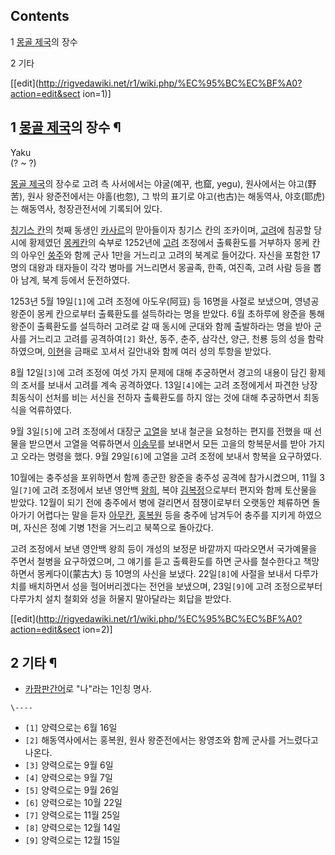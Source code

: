 ## Contents

    

1 [몽골 제국](%EB%AA%BD%EA%B3%A8%20%EC%A0%9C%EA%B5%AD.md)의 장수

2 기타

[[edit](http://rigvedawiki.net/r1/wiki.php/%EC%95%BC%EC%BF%A0?action=edit&sect
ion=1)]

## 1 [몽골 제국](%EB%AA%BD%EA%B3%A8%20%EC%A0%9C%EA%B5%AD.md)의 장수 ¶

Yaku  
(? ~ ?)

  

[몽골 제국](%EB%AA%BD%EA%B3%A8%20%EC%A0%9C%EA%B5%AD.md)의 장수로 고려 측 사서에서는 야굴(예꾸,
也窟, yegu), 원사에서는 야고(野苦), 원사 왕준전에서는 야홀(也忽), 그 밖의 표기로 야고(也古)는 해동역사, 야호(耶虎)는
해동역사, 청장관전서에 기록되어 있다.

  

[칭기스 칸](%EC%B9%AD%EA%B8%B0%EC%8A%A4%20%EC%B9%B8.md)의 첫째 동생인
[카사르](%EC%B9%B4%EC%82%AC%EB%A5%B4.md)의 맏아들이자 칭기스 칸의 조카이며,
[고려](%EA%B3%A0%EB%A0%A4.md)에 침공할 당시에 황제였던 [몽케칸](%EB%AA%BD%EC%BC%80%20%EC%B9%B8.md)의 숙부로 1252년에
[고려](%EA%B3%A0%EB%A0%A4.md) 조정에서 출륙환도를 거부하자 몽케 칸의 아우인
[쑹주](%EC%91%B9%EC%A3%BC.md)와 함께 군사 1만을 거느리고 고려의 북계로 들어갔다. 자신을 포함한 17명의 대왕과
태자들이 각각 병마를 거느리면서 몽골족, 한족, 여진족, 고려 사람 등을 뽑아 남계, 북계 등에서 둔전하였다.

  

1253년 5월 19일`[1]`에 고려 조정에 아도우(阿豆) 등 16명을 사절로 보냈으며, 영녕공 왕준이 몽케 칸으로부터 출륙환도를
설득하라는 명을 받았다. 6월 초하루에 왕준을 통해 왕준이 출륙환도를 설득하러 고려로 갈 때 동시에 군대와 함께 출발하라는 명을 받아 군사를
거느리고 고려를 공격하여`[2]` 화산, 동주, 춘주, 삼각산, 양근, 천룡 등의 성을 함락하였으며,
[이현](%EC%9D%B4%ED%98%84.md)을 금패로 꼬셔서 길안내와 함께 여러 성의 투항을 받았다.

  

8월 12일`[3]`에 고려 조정에 여섯 가지 문제에 대해 추궁하면서 경고의 내용이 담긴 황제의 조서를 보내서 고려를 계속 공격하였다.
13일`[4]`에는 고려 조정에게서 파견한 낭장 최동식이 선처를 비는 서신을 전하자 출륙환도를 하지 않는 것에 대해 추궁하면서 최동식을
억류하였다.

  

9월 3일`[5]`에 고려 조정에서 대장군 [고열](%EA%B3%A0%EC%97%B4.md)을 보내 철군을 요청하는 편지를 전했을 때
선물을 받으면서 고열을 억류하면서 [이송무](%EC%9D%B4%EC%86%A1%EB%AC%B4.md)를 보내면서 모든 고을의 항복문서를
받아 가지고 오라는 명령을 했다. 9월 29일`[6]`에 고열을 고려 조정에 보내서 항복을 요구하였다.

  

10월에는 충주성을 포위하면서 함께 종군한 왕준을 충주성 공격에 참가시켰으며, 11월 3일`[7]`에 고려 조정에서 보낸 영안백
[왕희](%EC%99%95%ED%9D%AC.md), 복야
[김복정](%EA%B9%80%EB%B3%B5%EC%A0%95.md)으로부터 편지와 함께 토산물을 받았다. 12월이 되기 전에 충주에서
병에 걸리면서 점쟁이로부터 오랫동안 체류하면 돌아가기 어렵다는 말을 듣자
[아무칸](%EC%95%84%EB%AC%B4%EC%B9%B8.md),
[홍복원](%ED%99%8D%EB%B3%B5%EC%9B%90.md) 등을 충주에 남겨두어 충주를 지키게 하였으며, 자신은 정예 기병
1천을 거느리고 북쪽으로 돌아갔다.

  

고려 조정에서 보낸 영안백 왕희 등이 개성의 보정문 바깥까지 따라오면서 국가예물을 주면서 철병을 요구하였으며, 그 얘기를 듣고 출륙환도를
하면 군사를 철수한다고 책망하면서 몽케다이(蒙古大) 등 10명의 사신을 보냈다. 22일`[8]`에 사절을 보내서 다루가치를 배치하면서 성을
헐어버리겠다는 전언을 보냈으며, 23일`[9]`에 고려 조정으로부터 다루가치 설치 철회와 성을 허물지 말아달라는 회답을 받았다.

[[edit](http://rigvedawiki.net/r1/wiki.php/%EC%95%BC%EC%BF%A0?action=edit&sect
ion=2)]

## 2 기타 ¶

  * [카팜판간어](http://en.wikipedia.org/wiki/Kapampangan_language)로 "나"라는 1인칭 명사.

`\----`

  * `[1]` 양력으로는 6월 16일
  * `[2]` 해동역사에서는 홍복원, 원사 왕준전에서는 왕영조와 함께 군사를 거느렸다고 나온다.
  * `[3]` 양력으로는 9월 6일
  * `[4]` 양력으로는 9월 7일
  * `[5]` 양력으로는 9월 26일
  * `[6]` 양력으로는 10월 22일
  * `[7]` 양력으로는 11월 25일
  * `[8]` 양력으로는 12월 14일
  * `[9]` 양력으로는 12월 15일

